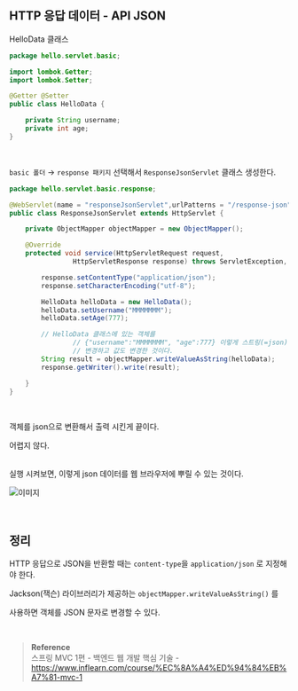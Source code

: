 ## HTTP 응답 데이터 - API JSON

HelloData 클래스

```java
package hello.servlet.basic;

import lombok.Getter;
import lombok.Setter;

@Getter @Setter
public class HelloData {

    private String username;
    private int age;
}
```

<br/>

`basic 폴더` → `response 패키지`  선택해서 `ResponseJsonServlet` 클래스 생성한다.

```java
package hello.servlet.basic.response;

@WebServlet(name = "responseJsonServlet",urlPatterns = "/response-json")
public class ResponseJsonServlet extends HttpServlet {

    private ObjectMapper objectMapper = new ObjectMapper();

    @Override
    protected void service(HttpServletRequest request,
                HttpServletResponse response) throws ServletException, IOException {

        response.setContentType("application/json");
        response.setCharacterEncoding("utf-8");

        HelloData helloData = new HelloData();
        helloData.setUsername("MMMMMMM");
        helloData.setAge(777);

        // HelloData 클래스에 있는 객체를 
				// {"username":"MMMMMMM", "age":777} 이렇게 스트링(=json) 형태로 
				// 변경하고 값도 변경한 것이다.
        String result = objectMapper.writeValueAsString(helloData);
        response.getWriter().write(result);

    }
}
```

<br/>

객체를 json으로 변환해서 출력 시킨게 끝이다.

어렵지 않다.

<br/>실행 시켜보면, 이렇게 json 데이터를 웹 브라우저에 뿌릴 수 있는 것이다.

![이미지](/programming/img/서26.PNG)


<br/>

## 정리

HTTP 응답으로 JSON을 반환할 때는 `content-type`을 `application/json` 로 지정해야 한다.

Jackson(잭슨) 라이브러리가 제공하는 `objectMapper.writeValueAsString()` 를 

사용하면 객체를 JSON 문자로 변경할 수 있다.



<br/>

>**Reference** <br/>스프링 MVC 1편 - 백엔드 웹 개발 핵심 기술 - https://www.inflearn.com/course/%EC%8A%A4%ED%94%84%EB%A7%81-mvc-1
